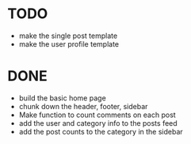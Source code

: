 TODO
====
* make the single post template
* make the user profile template


DONE
====
* build the basic home page
* chunk down the header, footer, sidebar
* Make function to count comments on each post
* add the user and category info to the posts feed
* add the post counts to the category in the sidebar 